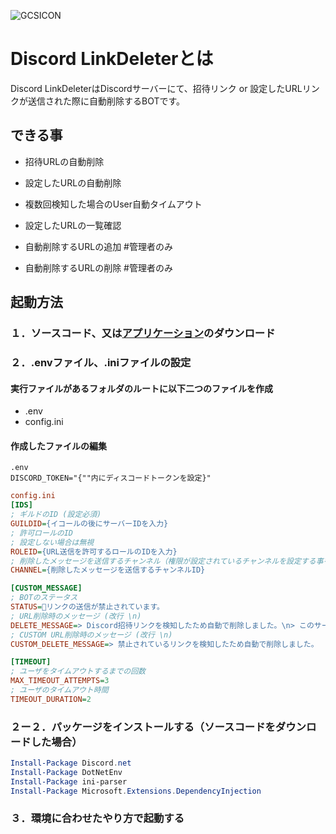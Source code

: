 ![GCSICON](https://milhomescd.com/GCS_icon.png)

# Discord LinkDeleterとは
Discord LinkDeleterはDiscordサーバーにて、招待リンク or 設定したURLリンクが送信された際に自動削除するBOTです。

## できる事
- 招待URLの自動削除
- 設定したURLの自動削除
- 複数回検知した場合のUser自動タイムアウト
- 設定したURLの一覧確認

- 自動削除するURLの追加 #管理者のみ
- 自動削除するURLの削除 #管理者のみ

## 起動方法
### １．ソースコード、又は[アプリケーション](https://github.com/milciabfly/Discord_LinkDeletor/releases/tag/v1.0)のダウンロード
### ２．.envファイル、.iniファイルの設定
#### 実行ファイルがあるフォルダのルートに以下二つのファイルを作成
- .env
- config.ini
#### 作成したファイルの編集
```env
.env
DISCORD_TOKEN="{""内にディスコードトークンを設定}"
```
```ini
config.ini
[IDS]
; ギルドのID (設定必須)
GUILDID={イコールの後にサーバーIDを入力}
; 許可ロールのID
; 設定しない場合は無視
ROLEID={URL送信を許可するロールのIDを入力}
; 削除したメッセージを送信するチャンネル（権限が設定されているチャンネルを設定する事をオススメします）
CHANNEL={削除したメッセージを送信するチャンネルID}

[CUSTOM_MESSAGE]
; BOTのステータス
STATUS=👀リンクの送信が禁止されています。
; URL削除時のメッセージ (改行 \n)
DELETE_MESSAGE=> Discord招待リンクを検知したため自動で削除しました。\n> このサーバーに招待を送信することは禁止されています。
; CUSTOM URL削除時のメッセージ (改行 \n)
CUSTOM_DELETE_MESSAGE=> 禁止されているリンクを検知したため自動で削除しました。

[TIMEOUT]
; ユーザをタイムアウトするまでの回数
MAX_TIMEOUT_ATTEMPTS=3
; ユーザのタイムアウト時間
TIMEOUT_DURATION=2
```
### ２ー２．パッケージをインストールする（ソースコードをダウンロードした場合）
```powershell
Install-Package Discord.net
Install-Package DotNetEnv
Install-Package ini-parser
Install-Package Microsoft.Extensions.DependencyInjection
```
### ３．環境に合わせたやり方で起動する
